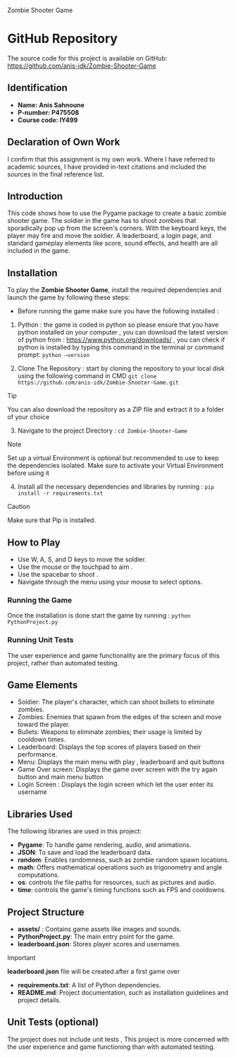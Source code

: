 Zombie Shooter Game

# GitHub Repository
The source code for this project is available on GitHub: https://github.com/anis-idk/Zombie-Shooter-Game

## Identification
- **Name: Anis Sahnoune** 
- **P-number: P475508** 
- **Course code: IY499** 

## Declaration of Own Work
I confirm that this assignment is my own work.
Where I have referred to academic sources, I have provided in-text citations and included the sources in the final 
reference list.

## Introduction
This code shows how to use the Pygame package to create a basic zombie shooter game. The soldier in the game has to 
shoot zombies that sporadically pop up from the screen's corners. With the keyboard keys, the player may fire and move 
the soldier. A leaderboard, a login page, and standard gameplay elements like score, sound effects, and health are all 
included in the game.

## Installation
To play the **Zombie Shooter Game**, install the required dependencies and launch the game by following these steps:
- Before running the game make sure you have the following installed :

1) Python : the game is coded in python so please ensure that you have python installed on your computer , you can 
download the latest version of python from : https://www.python.org/downloads/ , you can check if python is installed by 
typing this command in the terminal or command prompt: `python —version`
 
2) Clone The Repository : start by cloning the repository to your local disk using the following command in CMD
`git clone https://github.com/anis-idk/Zombie-Shooter-Game.git`

> [!TIP]
> You can also download the repository as a ZIP file and extract it to a folder of your choice

3) Navigate to the project Directory : `cd Zombie-Shooter-Game`

> [!NOTE]
> Set up a virtual Environment is optional but recommended to use to keep the dependencies isolated.
> Make sure to activate your Virtual Environment before using it

4) Install all the necessary dependencies and libraries by running : `pip install -r requirements.txt`

> [!CAUTION]
> Make sure that Pip is installed.   

## How to Play
- Use W, A, S, and D keys to move the soldier.
- Use the mouse or the touchpad to aim .
- Use the spacebar to shoot .
- Navigate through the menu using your mouse to select options.

### Running the Game
Once the installation is done start the game by running : `python PythonProject.py`


### Running Unit Tests

The user experience and game functionality are the primary focus of this project, rather than automated testing.

## Game Elements
- Soldier: The player's character, which can shoot bullets to eliminate zombies.
- Zombies: Enemies that spawn from the edges of the screen and move toward the player.
- Bullets: Weapons to eliminate zombies; their usage is limited by cooldown times.
- Leaderboard: Displays the top scores of players based on their performance. 
- Menu: Displays the main menu with play , leaderboard and quit buttons 
- Game Over screen: Displays the game over screen with the try again button and main menu button
- Login Screen : Displays the login screen which let the user enter its username 

## Libraries Used
The following libraries are used in this project:
- **Pygame**: To handle game rendering, audio, and animations.
- **JSON**: To save and load the leaderboard data.
- **random**: Enables randomness, such as zombie random spawn locations.
- **math**: Offers mathematical operations such as trigonometry and angle computations.
- **os**: controls the file paths for resources, such as pictures and audio.
- **time**: controls the game's timing functions such as FPS and cooldowns.


## Project Structure
- **assets/** : Contains game assets like images and sounds.
- **PythonProject.py**: The main entry point for the game.
- **leaderboard.json**: Stores player scores and usernames.
> [!IMPORTANT]
> **leaderboard.json** file will be created after a first game over

- **requirements.txt**: A list of Python dependencies.
- **README.md**: Project documentation, such as installation guidelines and project details.

## Unit Tests (optional)
The project does not include unit tests , This project is more concerned with the user experience and game functioning 
than with automated testing.
